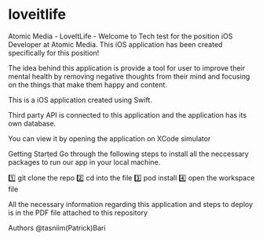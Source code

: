 # loveitlife
Atomic Media - LoveItLife -
Welcome to Tech test for the position iOS Developer at Atomic Media.
This iOS application has been created specifically for this position! 

The idea behind this application is provide a tool for user to improve their mental health by removing negative thoughts from their mind and focusing on the things that make them happy and content.

This is a iOS application created using Swift.

Third party API is connected to this application and the application has its own database.

You can view it by opening the application on XCode simulator

Getting Started
Go through the following steps to install all the neccessary packages to run our app in your local machine.

1️⃣ git clone the repo
2️⃣ cd into the file
3️⃣ pod install
4️⃣ open the workspace file

All the necessary information regarding this application and steps to deploy is in the PDF file attached to this repository

Authors
@tasniim(Patrick)Bari
